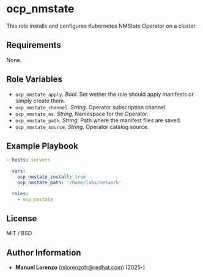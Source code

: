 # ocp_nmstate
This role installs and configures Kubernetes NMState Operator on a cluster.

## Requirements
None.

## Role Variables
* `ocp_nmstate_apply`. _Bool_. Set wether the role should apply manifests or simply create them.
* `ocp_nmstate_channel`. _String_. Operator subscription channel.
* `ocp_nmstate_ns`. _String_. Namespace for the Operator.
* `ocp_nmstate_path`. _String_. Path where the manifest files are saved.
* `ocp_nmstate_source`. _String_. Operator catalog source.

## Example Playbook
```yaml
- hosts: servers

  vars:
    ocp_nmstate_install: true
    ocp_nmstate_path: '/home/labs/network'

  roles:
    - ocp_nmstate
```

## License
MIT / BSD

## Author Information
 - **Manuel Lorenzo** (mlorenzofr@redhat.com) (2025-)